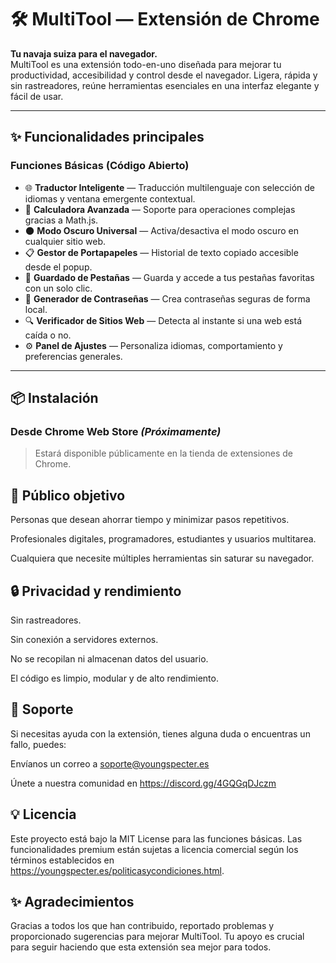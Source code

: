 # 🛠️ MultiTool — Extensión de Chrome

**Tu navaja suiza para el navegador.**  
MultiTool es una extensión todo-en-uno diseñada para mejorar tu productividad, accesibilidad y control desde el navegador. Ligera, rápida y sin rastreadores, reúne herramientas esenciales en una interfaz elegante y fácil de usar.

---

## ✨ Funcionalidades principales

### Funciones Básicas (Código Abierto)
- 🌐 **Traductor Inteligente** — Traducción multilenguaje con selección de idiomas y ventana emergente contextual.
- 🧮 **Calculadora Avanzada** — Soporte para operaciones complejas gracias a Math.js.
- 🌑 **Modo Oscuro Universal** — Activa/desactiva el modo oscuro en cualquier sitio web.
- 📋 **Gestor de Portapapeles** — Historial de texto copiado accesible desde el popup.
- 📌 **Guardado de Pestañas** — Guarda y accede a tus pestañas favoritas con un solo clic.
- 🔐 **Generador de Contraseñas** — Crea contraseñas seguras de forma local.
- 🔍 **Verificador de Sitios Web** — Detecta al instante si una web está caída o no.
- ⚙️ **Panel de Ajustes** — Personaliza idiomas, comportamiento y preferencias generales.


---

## 📦 Instalación

### Desde Chrome Web Store *(Próximamente)*
> Estará disponible públicamente en la tienda de extensiones de Chrome.


## 🎯 Público objetivo
Personas que desean ahorrar tiempo y minimizar pasos repetitivos.

Profesionales digitales, programadores, estudiantes y usuarios multitarea.

Cualquiera que necesite múltiples herramientas sin saturar su navegador.

## 🔒 Privacidad y rendimiento
Sin rastreadores.

Sin conexión a servidores externos.

No se recopilan ni almacenan datos del usuario.

El código es limpio, modular y de alto rendimiento.

## 💬 Soporte
Si necesitas ayuda con la extensión, tienes alguna duda o encuentras un fallo, puedes:


Envíanos un correo a soporte@youngspecter.es

Únete a nuestra comunidad en https://discord.gg/4GQGqDJczm

## 💡 Licencia
Este proyecto está bajo la MIT License para las funciones básicas. Las funcionalidades premium están sujetas a licencia comercial según los términos establecidos en https://youngspecter.es/politicasycondiciones.html.

## ✨ Agradecimientos
Gracias a todos los que han contribuido, reportado problemas y proporcionado sugerencias para mejorar MultiTool. Tu apoyo es crucial para seguir haciendo que esta extensión sea mejor para todos.







